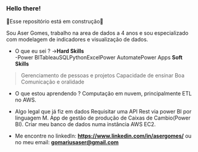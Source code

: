 ### Hello there!
🚧Esse repositório está em construção🚧

Sou Aser Gomes, trabalho na area de dados a 4 anos e sou especializado com modelagem de indicadores e visualização de dados.

- O que eu sei ?
->**Hard Skills**  
 -Power BITableauSQLPythonExcelPower AutomatePower Apps
  **Soft Skills**
> Gerenciamento de pessoas e projetos
> Capacidade de ensinar
> Boa Comunicação e oralidade

- O que estou aprendendo ?
Computação em nuvem, principalmente ETL no AWS.

- Algo legal que já fiz em dados
Requisitar uma API Rest via power BI por linguagem M.
App de gestão de produção de Caixas de Cambio(Power BI).
Criar meu banco de dados numa instância AWS EC2.

- Me encontre no linkedIn: **https://www.linkedin.com/in/asergomes/** ou no meu email: **gomariusaser@gmail.com**
<!--
**AserGomes/AserGomes** is a ✨ _special_ ✨ repository because its `README.md` (this file) appears on your GitHub profile.

Here are some ideas to get you started:

- 🔭 I’m currently working on ...
- 🌱 I’m currently learning ...
- 👯 I’m looking to collaborate on ...
- 🤔 I’m looking for help with ...
- 💬 Ask me about ...
- 📫 How to reach me: ...
- 😄 Pronouns: ...
- ⚡ Fun fact: ...
-->
